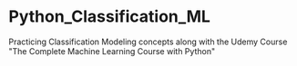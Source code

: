 # Python_Classification_ML
Practicing Classification Modeling concepts along with the Udemy Course "The Complete Machine Learning Course with Python"
